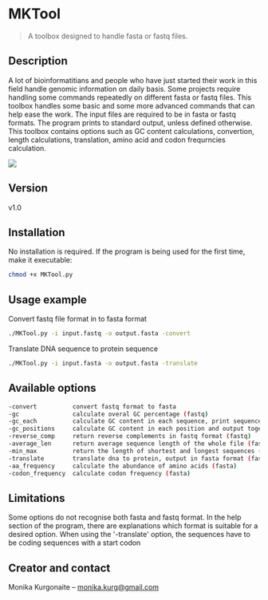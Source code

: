 # MKTool
> A toolbox designed to handle fasta or fastq files.

## Description

A lot of bioinformatitians and people who have just started their work in this field handle genomic information on daily basis. Some projects require handling some commands repeatedly on different fasta or fastq files. This toolbox handles some basic and some more advanced commands that can help ease the work. The input files are required to be in fasta or fastq formats. The program prints to standard output, unless defined otherwise. This toolbox contains options such as GC content calculations, convertion, length calculations, translation, amino acid and codon frequrncies calculation.

![](header.png)

## Version

v1.0

## Installation

No installation is required. If the program is being used for the first time, make it executable:

```sh
chmod +x MKTool.py
```

## Usage example

Convert fastq file format in to fasta format

```sh
./MKTool.py -i input.fastq -o output.fasta -convert
```
Translate DNA sequence to protein sequence

```sh
./MKTool.py -i input.fasta -o output.fasta -translate
```
## Available options

```sh
-convert          convert fastq format to fasta
-gc               calculate overal GC percentage (fastq)
-gc_each          calculate GC content in each sequence, print sequence ID and GC percentage (fastq)
-gc_positions     calculate GC content in each position and output together with the sequence ID (fastq)
-reverse_comp     return reverse complements in fastq format (fastq)
-average_len      return average sequence length of the whole file (fastq)
-min_max          return the length of shortest and longest sequences (fastq)
-translate        translate dna to protein, output in fasta format (fasta)
-aa_frequency     calculate the abundance of amino acids (fasta)
-codon_frequency  calculate codon frequency (fasta)
```

## Limitations

Some options do not recognise both fasta and fastq format. In the help section of the program, there are explanations which format is suitable for a desired option.
When using the '-translate' option, the sequences have to be coding sequences with a start codon

## Creator and contact

Monika Kurgonaite – monika.kurg@gmail.com

